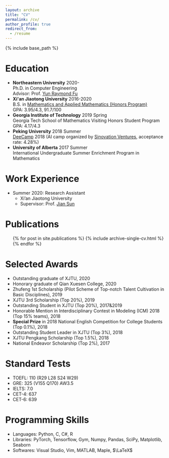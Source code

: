 ```yaml
---
layout: archive
title: "CV"
permalink: /cv/
author_profile: true
redirect_from:
  - /resume
---
```


{% include base_path %}

Education
======
* **Northeastern University**  2020-  
Ph.D. in Computer Engineering  
Advisor: Prof. [Yun Raymond Fu](http://www1.ece.neu.edu/~yunfu/)
* **Xi'an Jiaotong University**  2016-2020  
B.S. in [Mathematics and Applied Mathematics (Honors Program)](http://bjb.xjtu.edu.cn/info/1071/2192.htm)  
GPA: 3.95/4.3, 91.7/100
* **Georgia Institute of Technology**  2019 Spring  
Georgia Tech School of Mathematics Visiting Honors Student Program  
GPA: 4.17/4.3
* **Peking University**  2018 Summer  
[DeeCamp](https://deecamp.com/#/home) 2018 (AI camp organized by [Sinovation Ventures](http://www.sinovationventures.com/), acceptance rate: 4.28%)
* **University of Alberta**  2017 Summer  
International Undergraduate Summer Enrichment Program in Mathematics

Work Experience
======
* Summer 2020: Research Assistant
  * Xi’an Jiaotong University
  * Supervisor: Prof. [Jian Sun](http://gr.xjtu.edu.cn/web/jiansun)
  

Publications
======
  <ul>{% for post in site.publications %}
    {% include archive-single-cv.html %}
  {% endfor %}</ul>
  
Selected Awards 
======
* Outstanding graduate of XJTU, 2020
* Honorary graduate of Qian Xuesen College, 2020
* Zhufeng 1st Scholarship (Pilot Scheme of Top-notch Talent Cultivation in Basic Disciplines), 2019
* XJTU 3rd Scholarship (Top 20%), 2019
* Outstanding Student in XJTU (Top 20%), 2017&2019
* Honorable Mention in Interdisciplinary Contest in Modeling (ICM) 2018 (Top 15% teams), 2018
* **Special Prize** in 2018 National English Competition for College Students (Top 0.1%), 2018
* Outstanding Student Leader in XJTU (Top 3%), 2018
* XJTU Pengkang Scholarship (Top 1.5%), 2018
* National Endeavor Scholarship (Top 2%), 2017
  

Standard Tests
======
* TOEFL: 110 (R29 L28 S24 W29)
* GRE: 325 (V155 Q170) AW3.5
* IELTS: 7.0
* CET-4: 637
* CET-6: 639

Programming Skills
======
* Languages: Python, C, C#, R
* Libraries: PyTorch, Tensorflow, Gym, Numpy, Pandas, SciPy, Matplotlib, Seaborn
* Softwares: Visual Studio, Vim, MATLAB, Maple, $\LaTeX\$



